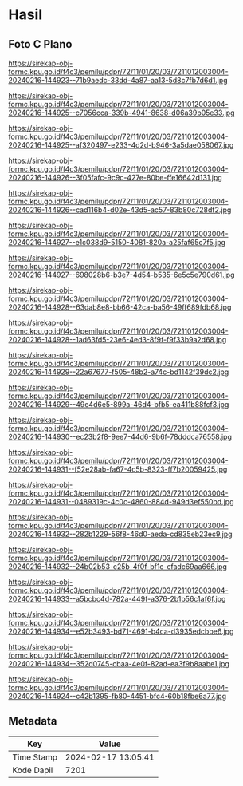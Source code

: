 # Hasil

## Foto C Plano

https://sirekap-obj-formc.kpu.go.id/f4c3/pemilu/pdpr/72/11/01/20/03/7211012003004-20240216-144923--71b9aedc-33dd-4a87-aa13-5d8c7fb7d6d1.jpg

https://sirekap-obj-formc.kpu.go.id/f4c3/pemilu/pdpr/72/11/01/20/03/7211012003004-20240216-144925--c7056cca-339b-4941-8638-d06a39b05e33.jpg

https://sirekap-obj-formc.kpu.go.id/f4c3/pemilu/pdpr/72/11/01/20/03/7211012003004-20240216-144925--af320497-e233-4d2d-b946-3a5dae058067.jpg

https://sirekap-obj-formc.kpu.go.id/f4c3/pemilu/pdpr/72/11/01/20/03/7211012003004-20240216-144926--3f05fafc-9c9c-427e-80be-ffe16642d131.jpg

https://sirekap-obj-formc.kpu.go.id/f4c3/pemilu/pdpr/72/11/01/20/03/7211012003004-20240216-144926--cad116b4-d02e-43d5-ac57-83b80c728df2.jpg

https://sirekap-obj-formc.kpu.go.id/f4c3/pemilu/pdpr/72/11/01/20/03/7211012003004-20240216-144927--e1c038d9-5150-4081-820a-a25faf65c7f5.jpg

https://sirekap-obj-formc.kpu.go.id/f4c3/pemilu/pdpr/72/11/01/20/03/7211012003004-20240216-144927--698028b6-b3e7-4d54-b535-6e5c5e790d61.jpg

https://sirekap-obj-formc.kpu.go.id/f4c3/pemilu/pdpr/72/11/01/20/03/7211012003004-20240216-144928--63dab8e8-bb66-42ca-ba56-49ff689fdb68.jpg

https://sirekap-obj-formc.kpu.go.id/f4c3/pemilu/pdpr/72/11/01/20/03/7211012003004-20240216-144928--1ad63fd5-23e6-4ed3-8f9f-f9f33b9a2d68.jpg

https://sirekap-obj-formc.kpu.go.id/f4c3/pemilu/pdpr/72/11/01/20/03/7211012003004-20240216-144929--22a67677-f505-48b2-a74c-bd1142f39dc2.jpg

https://sirekap-obj-formc.kpu.go.id/f4c3/pemilu/pdpr/72/11/01/20/03/7211012003004-20240216-144929--49e4d6e5-899a-46d4-bfb5-ea411b88fcf3.jpg

https://sirekap-obj-formc.kpu.go.id/f4c3/pemilu/pdpr/72/11/01/20/03/7211012003004-20240216-144930--ec23b2f8-9ee7-44d6-9b6f-78dddca76558.jpg

https://sirekap-obj-formc.kpu.go.id/f4c3/pemilu/pdpr/72/11/01/20/03/7211012003004-20240216-144931--f52e28ab-fa67-4c5b-8323-ff7b20059425.jpg

https://sirekap-obj-formc.kpu.go.id/f4c3/pemilu/pdpr/72/11/01/20/03/7211012003004-20240216-144931--0489319c-4c0c-4860-884d-949d3ef550bd.jpg

https://sirekap-obj-formc.kpu.go.id/f4c3/pemilu/pdpr/72/11/01/20/03/7211012003004-20240216-144932--282b1229-56f8-46d0-aeda-cd835eb23ec9.jpg

https://sirekap-obj-formc.kpu.go.id/f4c3/pemilu/pdpr/72/11/01/20/03/7211012003004-20240216-144932--24b02b53-c25b-4f0f-bf1c-cfadc69aa666.jpg

https://sirekap-obj-formc.kpu.go.id/f4c3/pemilu/pdpr/72/11/01/20/03/7211012003004-20240216-144933--a5bcbc4d-782a-449f-a376-2b1b56c1af6f.jpg

https://sirekap-obj-formc.kpu.go.id/f4c3/pemilu/pdpr/72/11/01/20/03/7211012003004-20240216-144934--e52b3493-bd71-4691-b4ca-d3935edcbbe6.jpg

https://sirekap-obj-formc.kpu.go.id/f4c3/pemilu/pdpr/72/11/01/20/03/7211012003004-20240216-144934--352d0745-cbaa-4e0f-82ad-ea3f9b8aabe1.jpg

https://sirekap-obj-formc.kpu.go.id/f4c3/pemilu/pdpr/72/11/01/20/03/7211012003004-20240216-144924--c42b1395-fb80-4451-bfc4-60b18fbe6a77.jpg


## Metadata

| Key        | Value               |
| ---------- | ------------------- |
| Time Stamp | 2024-02-17 13:05:41 |
| Kode Dapil | 7201                |



